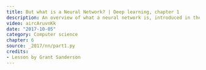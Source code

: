 ```yaml
---
title: But what is a Neural Network? | Deep learning, chapter 1
description: An overview of what a neural network is, introduced in the context of recognizing  hand-written digits.
video: aircAruvnKk
date: "2017-10-05"
category: Computer science
chapter: 6
source: _2017/nn/part1.py
credits:
- Lesson by Grant Sanderson
---
```

